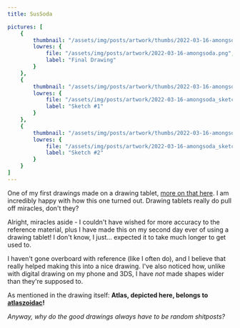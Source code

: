 ```yaml
---
title: SusSoda

pictures: [
	{
		thumbnail: "/assets/img/posts/artwork/thumbs/2022-03-16-amongsoda.jpg",
		lowres: {
			file: "/assets/img/posts/artwork/2022-03-16-amongsoda.png",
			label: "Final Drawing"
		}
	},
	{
		thumbnail: "/assets/img/posts/artwork/thumbs/2022-03-16-amongsoda_sketch1.jpg",
		lowres: {
			file: "/assets/img/posts/artwork/2022-03-16-amongsoda_sketch1.png",
			label: "Sketch #1"
		}
	},
	{
		thumbnail: "/assets/img/posts/artwork/thumbs/2022-03-16-amongsoda_sketch2.jpg",
		lowres: {
			file: "/assets/img/posts/artwork/2022-03-16-amongsoda_sketch2.png",
			label: "Sketch #2"
		}
	}
]
---
```

One of my first drawings made on a drawing tablet, [more on that here](/blog/2022-03-15-wacomfxp1).
I am incredibly happy with how this one turned out. Drawing tablets really do pull off miracles, don't they?

Alright, miracles aside - I couldn't have wished for more accuracy to the reference material, plus I have made this on my second day ever of using a drawing tablet!
I don't know, I just... expected it to take much longer to get used to.

I haven't gone overboard with reference (like I often do), and I believe that really helped making this into a nice drawing. I've also noticed how, unlike with digital drawing on my phone and 3DS, I have *not* made shapes wider than they're supposed to.

As mentioned in the drawing itself: **Atlas, depicted here, belongs to [atlaszoidac](https://twitter.com/atlaszoidac)!**

*Anyway, why do the good drawings always have to be random shitposts?*
